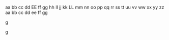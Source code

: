 aa
bb
cc
dd
EE
ff
gg
hh
II
jj
kk
LL
mm
nn
oo
pp
qq
rr
ss
tt
uu
vv
ww
xx
yy
zz
aa
bb
cc
dd
ee
ff
gg

g

g

